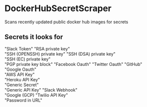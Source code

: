 # DockerHubSecretScraper
Scans recently updated public docker hub images for secrets

## Secrets it looks for 
"Slack Token"
"RSA private key"  
"SSH (OPENSSH) private key" 
"SSH (DSA) private key"  
"SSH (EC) private key"  
"PGP private key block" 
"Facebook Oauth" 
"Twitter Oauth" 
"GitHub"  
"Google Oauth"  
"AWS API Key"  
"Heroku API Key"  
"Generic Secret"  
"Generic API Key" 
"Slack Webhook"  
"Google (GCP) 
"Twilio API Key"  
"Password in URL"  
